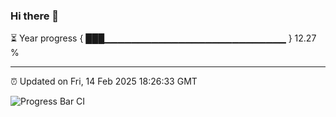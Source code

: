 ### Hi there 👋

⏳ Year progress { ███▁▁▁▁▁▁▁▁▁▁▁▁▁▁▁▁▁▁▁▁▁▁▁▁▁▁▁ } 12.27 %

---

⏰ Updated on Fri, 14 Feb 2025 18:26:33 GMT

![Progress Bar CI](https://github.com/liununu/liununu/workflows/Progress%20Bar%20CI/badge.svg)
